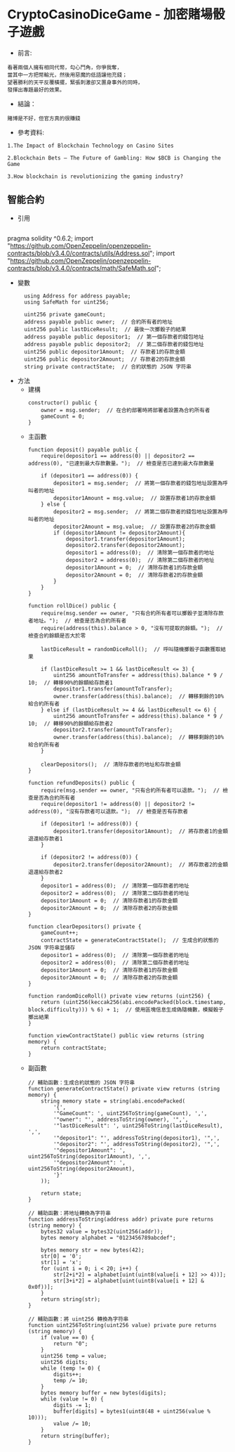 # CryptoCasinoDiceGame - 加密賭場骰子遊戲
* 前言:
```
看著兩個人擁有相同代幣，勾心鬥角，你爭我奪，
當其中一方把幣輸光，然後用惡魔的低語讓他充錢；
望著勝利的天平反覆橫擺，緊張刺激卻又置身事外的同時，
發揮出專題最好的效果。
```
* 結論：
```
賭博是不好，但官方真的很賺錢
```
* 參考資料:
```
1.The Impact of Blockchain Technology on Casino Sites

2.Blockchain Bets — The Future of Gambling: How $BCB is Changing the Game

3.How blockchain is revolutionizing the gaming industry?

```
## 智能合約
* 引用
  ```
pragma solidity ^0.6.2;
import "https://github.com/OpenZeppelin/openzeppelin-contracts/blob/v3.4.0/contracts/utils/Address.sol";
import "https://github.com/OpenZeppelin/openzeppelin-contracts/blob/v3.4.0/contracts/math/SafeMath.sol";

* 變數
  ```
    using Address for address payable;
    using SafeMath for uint256;

    uint256 private gameCount;
    address payable public owner;  // 合約所有者的地址
    uint256 public lastDiceResult;  // 最後一次擲骰子的結果
    address payable public depositor1;  // 第一個存款者的錢包地址
    address payable public depositor2;  // 第二個存款者的錢包地址
    uint256 public depositor1Amount;  // 存款者1的存款金額
    uint256 public depositor2Amount;  // 存款者2的存款金額
    string private contractState;  // 合約狀態的 JSON 字符串

* 方法
  * 建構
    ```
    constructor() public {
        owner = msg.sender;  // 在合約部署時將部署者設置為合約所有者
        gameCount = 0;
    }
    ```
  * 主函數
    ```
    function deposit() payable public {
        require(depositor1 == address(0) || depositor2 == address(0), "已達到最大存款數量。");  // 檢查是否已達到最大存款數量

        if (depositor1 == address(0)) {
            depositor1 = msg.sender;  // 將第一個存款者的錢包地址設置為呼叫者的地址
            depositor1Amount = msg.value;  // 設置存款者1的存款金額
        } else {
            depositor2 = msg.sender;  // 將第二個存款者的錢包地址設置為呼叫者的地址
            depositor2Amount = msg.value;  // 設置存款者2的存款金額
            if (depositor1Amount != depositor2Amount){
                depositor1.transfer(depositor1Amount);
                depositor2.transfer(depositor2Amount);
                depositor1 = address(0);  // 清除第一個存款者的地址
                depositor2 = address(0);  // 清除第二個存款者的地址
                depositor1Amount = 0;  // 清除存款者1的存款金額
                depositor2Amount = 0;  // 清除存款者2的存款金額
            }
        }
    }
    
    function rollDice() public {
        require(msg.sender == owner, "只有合約所有者可以擲骰子並清除存款者地址。");  // 檢查是否為合約所有者
        require(address(this).balance > 0, "沒有可提取的餘額。");  // 檢查合約餘額是否大於零

        lastDiceResult = randomDiceRoll();  // 呼叫隨機擲骰子函數獲取結果

        if (lastDiceResult >= 1 && lastDiceResult <= 3) {
            uint256 amountToTransfer = address(this).balance * 9 / 10;  // 轉移90%的餘額給存款者1
            depositor1.transfer(amountToTransfer);
            owner.transfer(address(this).balance);  // 轉移剩餘的10%給合約所有者
        } else if (lastDiceResult >= 4 && lastDiceResult <= 6) {
            uint256 amountToTransfer = address(this).balance * 9 / 10;  // 轉移90%的餘額給存款者2
            depositor2.transfer(amountToTransfer);
            owner.transfer(address(this).balance);  // 轉移剩餘的10%給合約所有者
        }

        clearDepositors();  // 清除存款者的地址和存款金額
    }

    function refundDeposits() public {
        require(msg.sender == owner, "只有合約所有者可以退款。");  // 檢查是否為合約所有者
        require(depositor1 != address(0) || depositor2 != address(0), "沒有存款者可以退款。");  // 檢查是否有存款者

        if (depositor1 != address(0)) {
            depositor1.transfer(depositor1Amount);  // 將存款者1的金額退還給存款者1
        }

        if (depositor2 != address(0)) {
            depositor2.transfer(depositor2Amount);  // 將存款者2的金額退還給存款者2
        }
        depositor1 = address(0);  // 清除第一個存款者的地址
        depositor2 = address(0);  // 清除第二個存款者的地址
        depositor1Amount = 0;  // 清除存款者1的存款金額
        depositor2Amount = 0;  // 清除存款者2的存款金額
    }

    function clearDepositors() private {
        gameCount++;
        contractState = generateContractState();  // 生成合約狀態的 JSON 字符串並儲存
        depositor1 = address(0);  // 清除第一個存款者的地址
        depositor2 = address(0);  // 清除第二個存款者的地址
        depositor1Amount = 0;  // 清除存款者1的存款金額
        depositor2Amount = 0;  // 清除存款者2的存款金額
    }
    
    function randomDiceRoll() private view returns (uint256) {
        return (uint256(keccak256(abi.encodePacked(block.timestamp, block.difficulty))) % 6) + 1;  // 使用區塊信息生成偽隨機數，模擬骰子擲出結果
    }

    function viewContractState() public view returns (string memory) {
        return contractState;
    }
  * 副函數
    ```
    // 輔助函數：生成合約狀態的 JSON 字符串
    function generateContractState() private view returns (string memory) {
        string memory state = string(abi.encodePacked(
            '{',
            '"GameCount": ', uint256ToString(gameCount), ',',
            '"owner": "', addressToString(owner), '",',
            '"lastDiceResult": ', uint256ToString(lastDiceResult), ',',
            '"depositor1": "', addressToString(depositor1), '",',
            '"depositor2": "', addressToString(depositor2), '",',
            '"depositor1Amount": ', uint256ToString(depositor1Amount), ',',
            '"depositor2Amount": ', uint256ToString(depositor2Amount),
            '}'
        ));

        return state;
    }

    // 輔助函數：將地址轉換為字符串
    function addressToString(address addr) private pure returns (string memory) {
        bytes32 value = bytes32(uint256(addr));
        bytes memory alphabet = "0123456789abcdef";

        bytes memory str = new bytes(42);
        str[0] = '0';
        str[1] = 'x';
        for (uint i = 0; i < 20; i++) {
            str[2+i*2] = alphabet[uint(uint8(value[i + 12] >> 4))];
            str[3+i*2] = alphabet[uint(uint8(value[i + 12] & 0x0f))];
        }
        return string(str);
    }

    // 輔助函數：將 uint256 轉換為字符串
    function uint256ToString(uint256 value) private pure returns (string memory) {
        if (value == 0) {
            return "0";
        }
        uint256 temp = value;
        uint256 digits;
        while (temp != 0) {
            digits++;
            temp /= 10;
        }
        bytes memory buffer = new bytes(digits);
        while (value != 0) {
            digits -= 1;
            buffer[digits] = bytes1(uint8(48 + uint256(value % 10)));
            value /= 10;
        }
        return string(buffer);
    }
 
